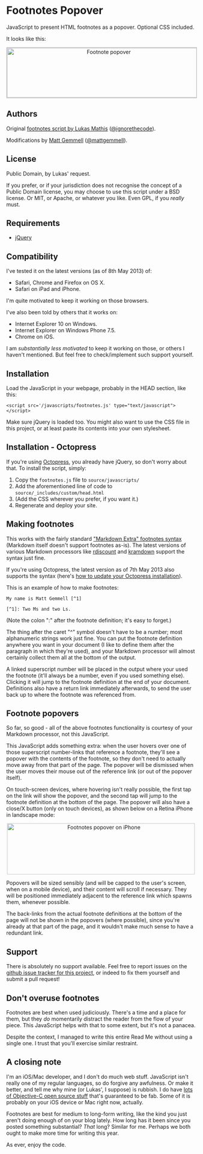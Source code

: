 # Footnotes Popover

JavaScript to present HTML footnotes as a popover. Optional CSS included.

It looks like this:

<div style="text-align:center;">
<a href="http://www.flickr.com/photos/mattgemmell/8720959368/" title="Footnote popover by Matt Gemmell, on Flickr"><img src="http://farm8.staticflickr.com/7432/8720959368_ecaffb8e46_o.png" width="526" height="132" alt="Footnote popover" style="border:2px solid #ccc;"></a>
</div>


## Authors

Original [footnotes script by Lukas Mathis](http://ignorethecode.net/blog/2010/04/20/footnotes/) ([@ignorethecode](https://twitter.com/ignorethecode)).

Modifications by [Matt Gemmell](http://mattgemmell.com/) ([@mattgemmell](http://twitter.com/mattgemmell)).


## License

Public Domain, by Lukas' request.

If you prefer, or if your jurisdiction does not recognise the concept of a Public Domain license, you may choose to use this script under a BSD license. Or MIT, or Apache, or whatever you like. Even GPL, if you _really_ must.


## Requirements

* [jQuery](http://jquery.com)


## Compatibility

I've tested it on the latest versions (as of 8th May 2013) of:

- Safari, Chrome and Firefox on OS X.
- Safari on iPad and iPhone.

I'm quite motivated to keep it working on those browsers.

I've also been told by others that it works on:

- Internet Explorer 10 on Windows.
- Internet Explorer on Windows Phone 7.5.
- Chrome on iOS.

I am _substantially less motivated_ to keep it working on those, or others I haven't mentioned. But feel free to check/implement such support yourself.


## Installation

Load the JavaScript in your webpage, probably in the HEAD section, like this:

	<script src='/javascripts/footnotes.js' type="text/javascript"></script>

Make sure jQuery is loaded too. You might also want to use the CSS file in this project, or at least paste its contents into your own stylesheet.


## Installation - Octopress

If you're using [Octopress](http://octopress.org), you already have jQuery, so don't worry about that. To install the script, simply:

1. Copy the `footnotes.js` file to `source/javascripts/`
2. Add the aforementioned line of code to `source/_includes/custom/head.html`
3. (Add the CSS wherever you prefer, if you want it.)
4. Regenerate and deploy your site.


## Making footnotes

This works with the fairly standard ["Markdown Extra" footnotes syntax](http://michelf.ca/projects/php-markdown/extra/#footnotes) (Markdown itself doesn't support footnotes as-is). The latest versions of various Markdown processors like [rdiscount](https://github.com/davidfstr/rdiscount) and [kramdown](http://kramdown.rubyforge.org) support the syntax just fine.

If you're using Octopress, the latest version as of 7th May 2013 also supports the syntax (here's [how to update your Octopress installation](http://octopress.org/docs/updating/)).

This is an example of how to make footnotes:

	My name is Matt Gemmell [^1]
	
	[^1]: Two Ms and two Ls.

(Note the colon ":" after the footnote definition; it's easy to forget.)

The thing after the caret "^" symbol doesn't have to be a number; most alphanumeric strings work just fine. You can put the footnote definition anywhere you want in your document (I like to define them after the paragraph in which they're used), and your Markdown processor will almost certainly collect them all at the bottom of the output.

A linked superscript number will be placed in the output where your used the footnote (it'll always be a number, even if you used something else). Clicking it will jump to the footnote definition at the end of your document. Definitions also have a return link immediately afterwards, to send the user back up to where the footnote was referenced from.


## Footnote popovers

So far, so good - all of the above footnotes functionality is courtesy of your Markdown processor, not this JavaScript.

This JavaScript adds something extra: when the user hovers over one of those superscript number-links that reference a footnote, they'll see a popover with the contents of the footnote, so they don't need to actually move away from that part of the page. The popover will be dismissed when the user moves their mouse out of the reference link (or out of the popover itself).

On touch-screen devices, where hovering isn't really possible, the first tap on the link will show the popover, and the second tap will jump to the footnote definition at the bottom of the page. The popover will also have a close/X button (only on touch devices), as shown below on a Retina iPhone in landscape mode:

<div style="text-align:center;">
<a href="http://www.flickr.com/photos/mattgemmell/8719851479/" title="Footnotes popover on iPhone by Matt Gemmell, on Flickr"><img src="http://farm8.staticflickr.com/7414/8719851479_ce9a8ca7bf.jpg" width="500" height="136" alt="Footnotes popover on iPhone"></a>
</div>

Popovers will be sized sensibly (and will be capped to the user's screen, when on a mobile device), and their content will scroll if necessary. They will be positioned immediately adjacent to the reference link which spawns them, whenever possible.

The back-links from the actual footnote definitions at the bottom of the page will not be shown in the popovers (where possible), since you're already at that part of the page, and it wouldn't make much sense to have a redundant link.


## Support

There is absolutely no support available. Feel free to report issues on the [github issue tracker for this project](https://github.com/mattgemmell/footnotes-popover/issues), or indeed to fix them yourself and submit a pull request!


## Don't overuse footnotes

Footnotes are best when used judiciously. There's a time and a place for them, but they _do_ momentarily distract the reader from the flow of your piece. This JavaScript helps with that to some extent, but it's not a panacea.

Despite the context, I managed to write this entire Read Me without using a single one. I trust that you'll exercise similar restraint.


## A closing note

I'm an iOS/Mac developer, and I don't do much web stuff. JavaScript isn't really one of my regular languages, so do forgive any awfulness. Or make it better, and tell me why mine (or Lukas', I suppose) is rubbish. I do have [lots of Objective-C open source stuff](http://mattgemmell.com/source/) that's guaranteed to be fab. Some of it is probably on your iOS device or Mac right now, actually.

Footnotes are best for medium to long-form writing, like the kind you just aren't doing enough of on your blog lately. How long has it been since you posted something substantial? _That_ long? Similar for me. Perhaps we both ought to make more time for writing this year.

As ever, enjoy the code.
